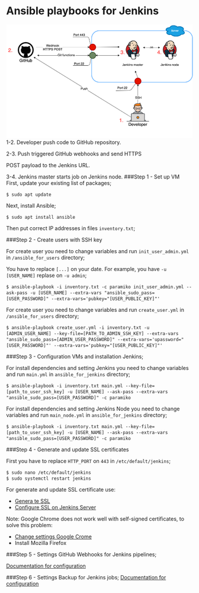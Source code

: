 # Ansible playbooks for Jenkins
![](img/network_diagram.png)
1-2. Developer push code to GitHub repository.

2-3. Push triggered GitHub webhooks and send HTTPS 

POST payload to the Jenkins URL.

3-4. Jenkins master starts job on Jenkins node.
###Step 1 - Set up VM
First, update your existing list of packages;
```
$ sudo apt update
```
Next, install Ansible;
```
$ sudo apt install ansible
```
Then put correct IP addresses in files `inventory.txt`;

###Step 2 - Create users with SSH key

For create user you need to change variables and run `init_user_admin.yml` in `/ansible_for_users` directory;

You have to replace `[...]` on your date. For example, you have `-u [USER_NAME]` replase on `-u admin`;

```
$ ansible-playbook -i inventory.txt -c paramiko init_user_admin.yml --ask-pass -u [USER_NAME] --extra-vars "ansible_sudo_pass=[USER_PASSWORD]" --extra-vars='pubkey="[USER_PUBLIC_KEY]"'
```

For create user you need to change variables and run `create_user.yml` in `/ansible_for_users` directory;

```
$ ansible-playbook create_user.yml -i inventory.txt -u [ADMIN_USER_NAME] --key-file=[PATH_TO_ADMIN_SSH_KEY] --extra-vars "ansible_sudo_pass=[ADMIN_USER_PASSWORD]" --extra-vars='upassword="[USER_PASSWORD]"' --extra-vars='pubkey="[USER_PUBLIC_KEY]"'
```

###Step 3 - Configuration VMs and installation Jenkins;

For install dependencies and setting Jenkins you need to change variables and run `main.yml` in `ansible_for_jenkins` directory;
```
$ ansible-playbook -i inventory.txt main.yml --key-file=[path_to_user_ssh_key] -u [USER_NAME] --ask-pass --extra-vars "ansible_sudo_pass=[USER_PASSWORD]" -c paramiko
```

For install dependencies and setting Jenkins Node you need to change variables and run `main_node.yml` in `ansible_for_jenkins` directory;
```
$ ansible-playbook -i inventory.txt main.yml --key-file=[path_to_user_ssh_key] -u [USER_NAME] --ask-pass --extra-vars "ansible_sudo_pass=[USER_PASSWORD]" -c paramiko
```

###Step 4 - Generate and update SSL certificates

First you have to replace `HTTP_PORT` on `443` in `/etc/default/jenkins`;
```
$ sudo nano /etc/default/jenkins
$ sudo systemctl restart jenkins
```
For generate and update SSL certificate use:
* [Genera
te SSL](https://scriptcrunch.com/create-ca-tls-ssl-certificates-keys/)
* [Configure SSL on Jenkins Server](https://devopscube.com/configure-ssl-jenkins/)

Note: Google Chrome does not work well with self-signed certificates, to solve this problem:
* [Change settings Google Crome](https://www.pico.net/kb/how-do-you-get-chrome-to-accept-a-self-signed-certificate)
* Install Mozilla Firefox

###Step 5 - Settings GitHub Webhooks for Jenkins pipelines;

[Documentation for configuration](https://www.blazemeter.com/blog/how-to-integrate-your-github-repository-to-your-jenkins-project)

###Step 6 - Settings Backup for Jenkins jobs;
[Documentation for configuration](https://devopscube.com/jenkins-backup-data-configurations/)